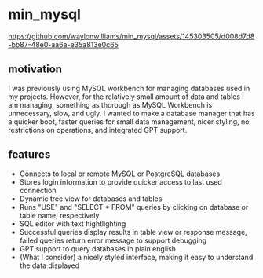 # min_mysql

https://github.com/waylonwilliams/min_mysql/assets/145303505/d008d7d8-bb87-48e0-aa6a-e35a813e0c65

## motivation

I was previously using MySQL workbench for managing databases used in my projects. However, for the relatively small amount of data and tables I am managing, something as thorough as MySQL Workbench is unnecessary, slow, and ugly. I wanted to make a database manager that has a quicker boot, faster queries for small data management, nicer styling, no restrictions on operations, and integrated GPT support.

## features

* Connects to local or remote MySQL or PostgreSQL databases
* Stores login information to provide quicker access to last used connection
* Dynamic tree view for databases and tables
* Runs "USE" and "SELECT * FROM" queries by clicking on database or table name, respectively
* SQL editor with text hightlighting
* Successful queries display results in table view or response message, failed queries return error message to support debugging
* GPT support to query databases in plain english
* (What I consider) a nicely styled interface, making it easy to understand the data displayed
